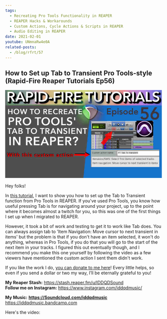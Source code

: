 ```yaml
---
tags:
  - Recreating Pro Tools Functionality in REAPER
  - REAPER Hacks & Workarounds
  - Custom Actions, Cycle Actions & Scripts in REAPER
  - Audio Editing in REAPER
date: 2021-02-01
youtube: UNmnaRw4e0A
related-posts:
  - /blog/rfrt/57
---
```


## How to Set up Tab to Transient Pro Tools-style (Rapid-Fire Reaper Tutorials Ep56)

![](/blog/rfrt/56/72.jpg)

Hey folks!

In [this tutorial](https://youtu.be/UNmnaRw4e0A), I want to show you how to set up the Tab to Transient function from Pro Tools in REAPER. If you've used Pro Tools, you know how useful pressing Tab is for navigating around your project, up to the point where it becomes almost a twitch for you, so this was one of the first things I set up when I migrated to REAPER.

However, it took a bit of work and testing to get it to work like Tab does. You can always assign tab to 'Item Navigation: Move cursor to next transient in items' but the problem is that if you don't have an item selected, it won't do anything, whereas in Pro Tools, if you do that you will go to the start of the next item in your tracks. I figured this out eventually though, and I recommend you make this one yourself by following the video as a few viewers have mentioned the custom action I sent them didn't work.


If you like the work I do, [you can donate to me here](http://www.buymeacoffee.com/iddqdsound)! Every little helps, so even if you send a dollar or two my way, I’ll be eternally grateful to you!

**My Reaper Stash:** <https://stash.reaper.fm/u/IDDQDSound>  
**Follow me on Instagram:** <https://www.instagram.com/iddqdmusic/>

**My Music:** [**https://Soundcloud.com/iddqdmusic** ](https://Soundcloud.com/iddqdmusic) <https://iddqdmusic.bandcamp.com>

Here's the video:

<youtube id="UNmnaRw4e0A"></youtube>

